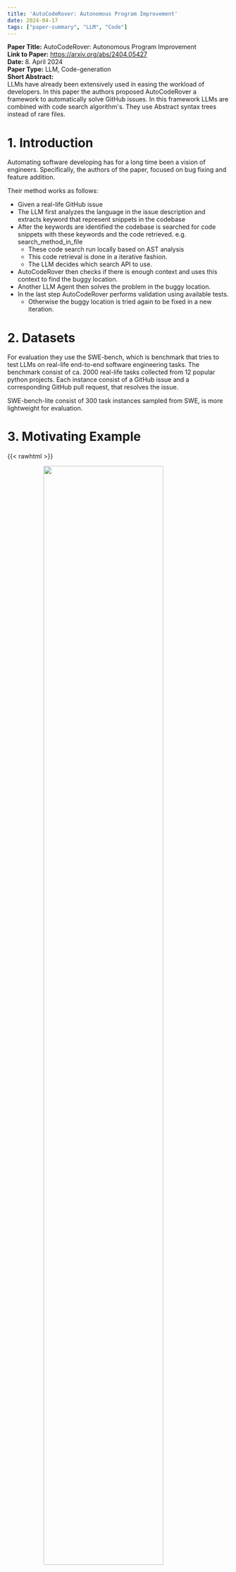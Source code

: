 ```yaml
---
title: 'AutoCodeRover: Autonomous Program Improvement'
date: 2024-04-17
tags: ["paper-summary", "LLM", "Code"]
---
```


**Paper Title:** AutoCodeRover: Autonomous Program Improvement   
**Link to Paper:** https://arxiv.org/abs/2404.05427   
**Date:** 8. April 2024  
**Paper Type:** LLM, Code-generation  
**Short Abstract:**    
LLMs have already been extensively used in easing the workload of developers. In this paper the authors proposed AutoCodeRover a framework to automatically solve GitHub issues. In this framework LLMs are combined with code search algorithm's. They use Abstract syntax trees instead of rare files.

# 1. Introduction  

Automating software developing has for a long time been a vision of engineers. Specifically, the authors of the paper, focused on bug fixing and feature addition.

Their method works as follows:
- Given a real-life GitHub issue 
- The LLM first analyzes the language in the issue description and extracts keyword that represent snippets in the codebase 
- After the keywords are identified the codebase is searched for code snippets with these keywords and the code retrieved. e.g. search_method_in_file
    - These code search run locally based on AST analysis 
    - This code retrieval is done in a iterative fashion.
    - The LLM decides which search API to use.
- AutoCodeRover then checks if there is enough context and uses this context to find the buggy location.
- Another LLM Agent then solves the problem in the buggy location.
- In the last step AutoCodeRover performs validation using available tests.
    - Otherwise the buggy location is tried again to be fixed in a new iteration.

# 2. Datasets 

For evaluation they use the SWE-bench, which is benchmark that tries to test LLMs on real-life end-to-end software engineering tasks.
The benchmark consist of ca. 2000 real-life tasks collected from 12 popular python projects.
Each instance consist of a GitHub issue and a corresponding GitHub pull request, that resolves the issue.

SWE-bench-lite consist of 300 task instances sampled from SWE, is more lightweight for evaluation.

# 3. Motivating Example

{{< rawhtml >}}
<figure>
    <img style="display: block; margin-left: auto; margin-right: auto; width:80%" src="/attachments/2024-04-17-21-16-51.png">
</figure>
{{< /rawhtml >}}

The authors showcase the capabilities of AutoCodeRover with the help of a Django Issue, which is classified as "New feature".

AutoCodeRover operates in two stages:
- Context Retrieval(Step 1-3 in Figure 1)
- Patch Generation(Step 4)

The first thing the model does, is collecting relevant code, by inferring relevant names and searching an abstract syntax tree e.g. "ModelChoiceField".
In step 1. it finds relevant classes and uses the tools `search_class` and `search_method_in_class`.
In step 2 the signatures of the classes and implementation of methods are returned. 
In step 3 the agent receives more implementation of various methods.
In step 4, a software patch is written.

{{< rawhtml >}}
<figure>
    <img style="display: block; margin-left: auto; margin-right: auto; width:100%" src="/attachments/2024-04-17-21-24-33.png">
</figure>
{{< /rawhtml >}}


# 4. Method 

## 4.1 Overview

We have:
- Problem P
    - title 
    - description 
- Codebase C

Stages:
- Context retrieval
    - Agent searches C for context to P 
- Patch generation 

LLM decides for itself which APIs to use, based on available information and iteratively changes the API calls.

In the patch generation, a separate LLM to craft a patch, the patch needs to be in a specified format.
If the patch doesn't work or the format is not correct, the agent goes into a retry-loop.

## 4.2 Context Retrieval APIs 

In typical software projects, issues often have "hints" for which part of the codebase is relevant:

{{< rawhtml >}}
<figure>
    <img style="display: block; margin-left: auto; margin-right: auto; width:60%" src="/attachments/2024-04-17-21-40-15.png">
</figure>
{{< /rawhtml >}}

These hints can then be used in combination with a API call to find relevant code:

| API name                        | Description                                | Output                                           |
|---------------------------------|--------------------------------------------|--------------------------------------------------|
| search_class (cls)              | Search for class cls in the codebase.      | Signature of the searched class.                 |
| search_class_in_file (cls, f)   | Search for class cls in file f.            | Signature of the searched class.                 |
| search_method (m)               | Search for method m in the codebase.       | Implementation of the searched method.           |
| search_method_in_class (m, cls) | Search for method m in class cls.          | Implementation of the searched method.           |
| search_method_in_file (m, f)    | Search for method m in file f.             | Implementation of the searched method.           |
| search_code (c)                 | Search for code snippet c in the codebase. | Region of code surrounding the searched snippet. |
| search_code_in_file (c, f)      | Search for code snippet c in file f.       | Region of code surrounding the searched snippet  |


General iterative pipeline:

{{< rawhtml >}}
<figure>
    <img style="display: block; margin-left: auto; margin-right: auto; width:100%" src="/attachments/2024-04-17-21-58-23.png">
</figure>
{{< /rawhtml >}}

 In each stratum, the LLM agent gets prompted to select a set of necessary API invocations, based on the current context.

# 5. Evaluation 

{{< rawhtml >}}
<figure>
    <img style="display: block; margin-left: auto; margin-right: auto; width:60%" src="/attachments/2024-04-17-22-03-51.png">
</figure>
{{< /rawhtml >}}

# 6. Conclusion 

AutoCodeRover is an interesting direction of using papers like toolformer and LLM agent on a new application.

